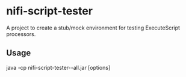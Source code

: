 # nifi-script-tester
A project to create a stub/mock environment for testing ExecuteScript processors.

## Usage
java -cp nifi-script-tester-<version>-all.jar [options] <script file>
  Where options may include:
    -success            Output information about flow files that were transferred to the success relationship. Defaults to true
    -failure            Output information about flow files that were transferred to the failure relationship. Defaults to false
    -no-success         Do not output information about flow files that were transferred to the success relationship. Defaults to false
    -content            Output flow file contents. Defaults to false
    -attrs              Output flow file attributes. Defaults to false
    -all-rels           Output information about flow files that were transferred to any relationship. Defaults to false
    -all                Output content, attributes, etc. about flow files that were transferred to any relationship. Defaults to false
    -input=<directory>  Send each file in the specified directory as a flow file to the script
    
## Build

To build the fat JAR, just run the following command:
```gradle
gradle shadowJar
```

## Download
The JAR is available on Bintray at https://bintray.com/mattyb149/maven/nifi-script-tester

### Maven
```maven
<dependency>
  <groupId>mattyb149</groupId>
  <artifactId>nifi-script-tester</artifactId>
  <version>1.0</version>
  <type>jar</type>
  <classifier>all</classifier>
</dependency>
```

### Gradle
```gradle
compile(group: 'mattyb149', name: 'nifi-script-tester', version: '1.0', ext: 'jar', classifier: 'all')
```

## License

nifi-script-tester is copyright 2016- Matthew Burgess except where otherwise noted.

This project is licensed under the Apache License Version 2.0 except where otherwise noted in the source files.